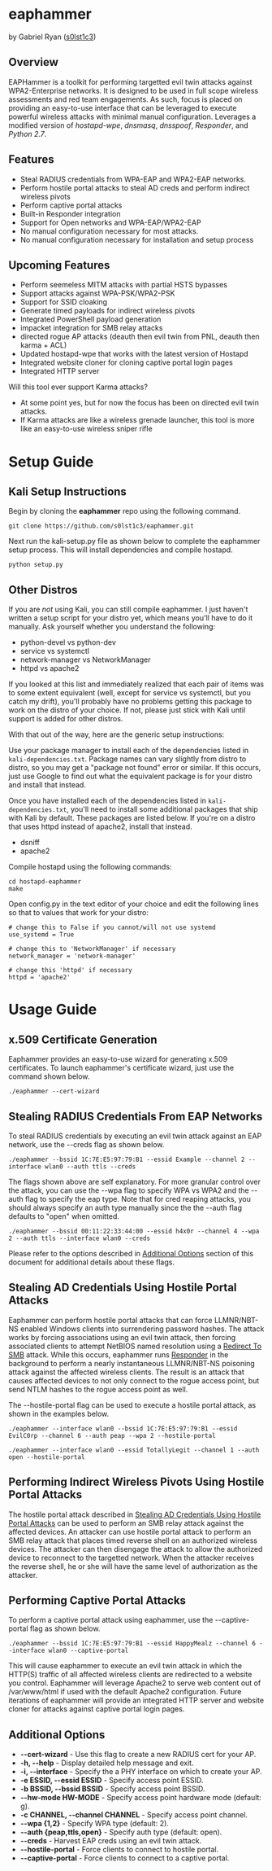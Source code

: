 eaphammer
=========

by Gabriel Ryan ([s0lst1c3](https://twitter.com/s0lst1c3))

Overview
--------

EAPHammer is a toolkit for performing targetted evil twin attacks against WPA2-Enterprise networks. It is designed to be used in full scope wireless assessments and red team engagements. As such, focus is placed on providing an easy-to-use interface that can be leveraged to execute powerful wireless attacks with minimal manual configuration. Leverages a modified version of _hostapd-wpe_, _dnsmasq_, _dnsspoof_, _Responder_, and _Python 2.7_.

Features
--------

- Steal RADIUS credentials from WPA-EAP and WPA2-EAP networks.
- Perform hostile portal attacks to steal AD creds and perform indirect wireless pivots
- Perform captive portal attacks
- Built-in Responder integration
- Support for Open networks and WPA-EAP/WPA2-EAP
- No manual configuration necessary for most attacks.
- No manual configuration necessary for installation and setup process

Upcoming Features
-----------------

- Perform seemeless MITM attacks with partial HSTS bypasses
- Support attacks against WPA-PSK/WPA2-PSK
- Support for SSID cloaking
- Generate timed payloads for indirect wireless pivots
- Integrated PowerShell payload generation
- impacket integration for SMB relay attacks
- directed rogue AP attacks (deauth then evil twin from PNL, deauth then karma + ACL)
- Updated hostapd-wpe that works with the latest version of Hostapd
- Integrated website cloner for cloning captive portal login pages
- Integrated HTTP server

Will this tool ever support Karma attacks?

- At some point yes, but for now the focus has been on directed evil twin attacks.
- If Karma attacks are like a wireless grenade launcher, this tool is more like an easy-to-use wireless sniper rifle

Setup Guide
===========

Kali Setup Instructions
-----------------------


Begin by cloning the __eaphammer__ repo using the following command.

	git clone https://github.com/s0lst1c3/eaphammer.git

Next run the kali-setup.py file as shown below to complete the eaphammer setup process. This will install dependencies and compile hostapd.

	python setup.py

Other Distros
-------------

If you are _not_ using Kali, you can still compile eaphammer. I just haven't written a setup script for your distro yet, which means you'll have to do it manually. Ask yourself whether you understand the following:

- python-devel vs python-dev
- service vs systemctl
- network-manager vs NetworkManager
- httpd vs apache2

If you looked at this list and immediately realized that each pair of items was to some extent equivalent (well, except for service vs systemctl, but you catch my drift), you'll probably have no problems getting this package to work on the distro of your choice. If not, please just stick with Kali until support is added for other distros.

With that out of the way, here are the generic setup instructions:

Use your package manager to install each of the dependencies listed in `kali-dependencies.txt`. Package names can vary slightly from distro to distro, so you may get a "package not found" error or similar. If this occurs, just use Google to find out what the equivalent package is for your distro and install that instead.

Once you have installed each of the dependencies listed in `kali-dependencies.txt`, you'll need to install some additional packages that ship with Kali by default. These packages are listed below. If you're on a distro that uses httpd instead of apache2, install that instead.

- dsniff
- apache2 

Compile hostapd using the following commands:

	cd hostapd-eaphammer
	make

Open config.py in the text editor of your choice and edit the following lines so that to values that work for your distro:

	# change this to False if you cannot/will not use systemd
	use_systemd = True
	
	# change this to 'NetworkManager' if necessary
	network_manager = 'network-manager'
	
	# change this 'httpd' if necessary
	httpd = 'apache2'

Usage Guide
===========

x.509 Certificate Generation
----------------------------

Eaphammer provides an easy-to-use wizard for generating x.509 certificates. To launch eaphammer's certificate wizard, just use the command shown below.

	./eaphammer --cert-wizard

Stealing RADIUS Credentials From EAP Networks
---------------------------------------------

To steal RADIUS credentials by executing an evil twin attack against an EAP network, use the --creds flag as shown below.

	./eaphammer --bssid 1C:7E:E5:97:79:B1 --essid Example --channel 2 --interface wlan0 --auth ttls --creds

The flags shown above are self explanatory. For more granular control over the attack, you can use the --wpa flag to specify WPA vs WPA2 and the --auth flag to specify the eap type. Note that for cred reaping attacks, you should always specify an auth type manually since the the --auth flag defaults to "open" when omitted.

	./eaphammer --bssid 00:11:22:33:44:00 --essid h4x0r --channel 4 --wpa 2 --auth ttls --interface wlan0 --creds

Please refer to the options described in [Additional Options](#additional-options) section of this document for additional details about these flags.

Stealing AD Credentials Using Hostile Portal Attacks
----------------------------------------------------

Eaphammer can perform hostile portal attacks that can force LLMNR/NBT-NS enabled Windows clients into surrendering password hashes. The attack works by forcing associations using an evil twin attack, then forcing associated clients to attempt NetBIOS named resolution using a [Redirect To SMB](https://www.cylance.com/redirect-to-smb) attack. While this occurs, eaphammer runs [Responder](https://github.com/SpiderLabs/Responder) in the background to perform a nearly instantaneous LLMNR/NBT-NS poisoning attack against the affected wireless clients. The result is an attack that causes affected devices to not only connect to the rogue access point, but send NTLM hashes to the rogue access point as well.

The --hostile-portal flag can be used to execute a hostile portal attack, as shown in the examples below.

	./eaphammer --interface wlan0 --bssid 1C:7E:E5:97:79:B1 --essid EvilC0rp --channel 6 --auth peap --wpa 2 --hostile-portal

	./eaphammer --interface wlan0 --essid TotallyLegit --channel 1 --auth open --hostile-portal

Performing Indirect Wireless Pivots Using Hostile Portal Attacks
----------------------------------------------------------------

The hostile portal attack described in [Stealing AD Credentials Using Hostile Portal Attacks](#Stealing-AD-Credentials-Using-Hostile-Portal-Attacks) can be used to perform an SMB relay attack against the affected devices. An attacker can use hostile portal attack to perform an SMB relay attack that places timed reverse shell on an authorized wireless devices. The attacker can then disengage the attack to allow the authorized device to reconnect to the targetted network. When the attacker receives the reverse shell, he or she will have the same level of authorization as the attacker.

Performing Captive Portal Attacks
---------------------------------

To perform a captive portal attack using eaphammer, use the --captive-portal flag as shown below.

	./eaphammer --bssid 1C:7E:E5:97:79:B1 --essid HappyMealz --channel 6 --interface wlan0 --captive-portal

This will cause eaphammer to execute an evil twin attack in which the HTTP(S) traffic of all affected wireless clients are redirected to a website you control. Eaphammer will leverage Apache2 to serve web content out of /var/www/html if used with the default Apache2 configuration. Future iterations of eaphammer will provide an integrated HTTP server and website cloner for attacks against captive portal login pages.

Additional Options
------------------

- __--cert-wizard__ - Use this flag to create a new RADIUS cert for your AP.
- __-h, --help__ - Display detailed help message and exit.
- __-i, --interface__ - Specify the a PHY interface on which to create your AP.
- __-e ESSID, --essid ESSID__ - Specify access point ESSID.
- __-b BSSID, --bssid BSSID__ - Specify access point BSSID.
- __--hw-mode HW-MODE__ - Specify access point hardware mode (default: g).
- __-c CHANNEL, --channel CHANNEL__ - Specify access point channel.
- __--wpa {1,2}__ - Specify WPA type (default: 2).
- __--auth {peap,ttls,open}__ - Specify auth type (default: open).
- __--creds__ - Harvest EAP creds using an evil twin attack.
- __--hostile-portal__ - Force clients to connect to hostile portal.
- __--captive-portal__ - Force clients to connect to a captive portal.
